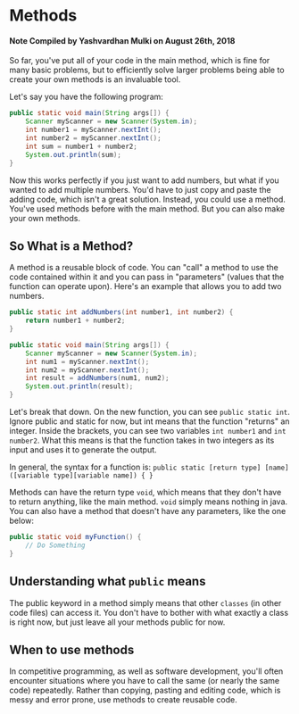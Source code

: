 # Methods
#### Note Compiled by Yashvardhan Mulki on August 26th, 2018

So far, you've put all of your code in the main method, which is fine for many basic problems, but to efficiently solve larger problems being able to create your own methods is an invaluable tool.

Let's say you have the following program:

````java
public static void main(String args[]) {
    Scanner myScanner = new Scanner(System.in);
    int number1 = myScanner.nextInt();
    int number2 = myScanner.nextInt();
    int sum = number1 + number2;
    System.out.println(sum);
}
````

Now this works perfectly if you just want to add numbers, but what if you wanted to add multiple numbers. You'd have to just copy and paste the adding code, which isn't a great solution. Instead, you could use a method. You've used methods before with the main method. But you can also make your own methods.

## So What is a Method?

A method is a reusable block of code. You can "call" a method to use the code contained within it and you can pass in "parameters" (values that the function can operate upon). Here's an example that allows you to add two numbers.

```java 
public static int addNumbers(int number1, int number2) {
    return number1 + number2;
}

public static void main(String args[]) {
    Scanner myScanner = new Scanner(System.in);
    int num1 = myScanner.nextInt();
    int num2 = myScanner.nextInt();
    int result = addNumbers(num1, num2);
    System.out.println(result);
}
```

Let's break that down. On the new function, you can see 
`public static int`. Ignore public and static for now, but int means that the function "returns" an integer. Inside the brackets, you can see two variables `int number1` and `int number2`. What this means is that the function takes in two integers as its input and uses it to generate the output.

In general, the syntax for a function is:
`public static [return type] [name]([variable type][variable name]) { }`

Methods can have the return type `void`, which means that they don't have to return anything, like the main method. `void` simply means nothing in java. You can also have a method that doesn't have any parameters, like the one below:

```java
public static void myFunction() {
    // Do Something
}
```

## Understanding what `public` means

The public keyword in a method simply means that other `classes` (in other code files) can access it. You don't have to bother with what exactly a class is right now, but just leave all your methods public for now.

## When to use methods

In competitive programming, as well as software development, you'll often encounter situations where you have to call the same (or nearly the same code) repeatedly. Rather than copying, pasting and editing code, which is messy and error prone, use methods to create reusable code.
